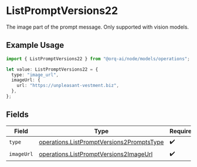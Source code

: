 # ListPromptVersions22

The image part of the prompt message. Only supported with vision models.

## Example Usage

```typescript
import { ListPromptVersions22 } from "@orq-ai/node/models/operations";

let value: ListPromptVersions22 = {
  type: "image_url",
  imageUrl: {
    url: "https://unpleasant-vestment.biz",
  },
};
```

## Fields

| Field                                                                                                  | Type                                                                                                   | Required                                                                                               | Description                                                                                            |
| ------------------------------------------------------------------------------------------------------ | ------------------------------------------------------------------------------------------------------ | ------------------------------------------------------------------------------------------------------ | ------------------------------------------------------------------------------------------------------ |
| `type`                                                                                                 | [operations.ListPromptVersions2PromptsType](../../models/operations/listpromptversions2promptstype.md) | :heavy_check_mark:                                                                                     | N/A                                                                                                    |
| `imageUrl`                                                                                             | [operations.ListPromptVersions2ImageUrl](../../models/operations/listpromptversions2imageurl.md)       | :heavy_check_mark:                                                                                     | N/A                                                                                                    |